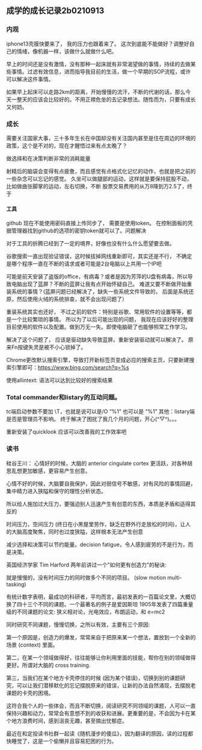 ## 成学的成长记录2b0210913	

### 内观

iphone13壳膜快要来了， 我的压力也跟着来了。 这次到底能不能做好？调整好自己的情绪，像机器一样，该做什么就做什么吧。

早上的时间还是没有激情，没有那种一起床就有非常渴望做的事情，持续的去做某些事情。过滤有效信息，进而指导我目前的生活，做一个早期的SOP流程，或许可以解决这件事情。

如果早上起床可以走路2km的距离，开始慢慢的流汗，不断的代谢的话，那么今天一整天的应该会比较好的。不用正襟危坐的去记录想法。随性而为，只要有成长又何妨。

### 成长

需要关注国家大事，三十多年生长在中国却没有关注国内甚至是住在周边的环境的政策，这个是不对的，现在才醒悟过来有点太晚了？

做选择和在决策判断非常的消耗能量

射精后的脑袋会变得有点疲惫，而且感觉有点格式化记忆的动作，也就是把之前的一些杂念可以忘记的感觉。
久坐可以做腿部的运动，这样就是要保持屁股不动，比如做曲张脚掌的运动，左右切换，不断
股票交易费用的从万8降到万2.5了，终于

#### 工具

github 现在不能使用密码直接上传同步了， 需要是使用token。 在控制面板的凭据管理器找到github的选项的密钥token就可以了。问题解决

对于工具的折腾已经到了一定的境界，好像也没有什么什么愿望要去做。

谷歌搜索一直出现验证错误，这时候拔掉网线重新即可，其实还是不行， 不确定是哪个程序一直在不断的请求或者可能是2台电脑以上共用一个IP吧

可能是前天安装了盗版的office，有病毒？或者是因为芳萍的U盘有病毒，所以导致电脑出现了蓝屏？不断的蓝屏让我有点开始怀疑自己。 难道又要不断做开始重装系统的事情？(蓝屏问题已经解决了，缺失一些系统文件导致的， 后面是系统还原，然后使用火绒的系统排查，就不会出现问题了）

重装系统其实也还好， 不过之前的软件：特别是谷歌、常用软件的设置等等，都是一个比较繁琐的事情。 所以为了以后可能出现的问题， 我现在应该好好的整理目前使用的软件以及配置。做到万无一失。即使电脑砸了也能够照常工作学习。

解决了这个问题了， 应该是驱动缺失导致蓝屏。重新安装驱动就可以解决了。
原来Fn按键失灵是被不小心锁掉了。

Chrome更改默认搜索引擎，导致打开新标签页变成必应的搜索主页，只要新建搜索引擎即可：https://www.bing.com/search?q=%s

使用allintext: 语法可以达到比较好的搜索结果

### Total commander和listary的互动问题。
tc端启动参数不要加 \T，也就是说可以是/O “%1” 也可以是 “%1”
其他：listary端是否是管理员不影响。
终于解决了困扰了我几个月的问题，开心(^▽^)。。。

重新安装了quicklook 应该可以改善我的工作效率吧

### 读书

硅谷王川：
心情好的时候，大脑的 anterior cingulate cortex 更活跃，对各种胡思乱想更加敏感，更容易产生创意。

心情不好的时候，大脑要自我保护，因此对弱信号不敏感，对有风险的事情回避，集中精力进入狭隘和保守的理性分析状态。

所以给人施加过大压力，要强迫别人迅速产生有创意的东西，本质是矛盾和适得其反的

时间压力，空间压力 (终日在小黑屋里劳作，缺乏在野外行走放松的时间)，让人的大脑高度聚焦，同时也过度狭隘，这样根本无法产生创意

减少选择和决策可以节约能量。decision fatigue，令人感到疲劳的不是行为，而是决策。

英国经济学家 Tim Harford 两年前讲过一个"如何更有创造力"的秘诀:

就是慢慢的，没有时间压力的同时做多个不同的项目。 (slow motion multi-tasking)

有统计数字表明，最成功的科研者，平均而言，最初发表的一百篇论文里，大概切换了四十三个不同的课题。一个最著名的例子是爱因斯坦 1905年发表了四篇重量级的不同课题的论文: 狭义相对论，光电效应，布朗运动，和 e=mc2

同时研究不同课题，慢慢切换，之所以有效，主要有三个原因:

第一个原因是，创造力的爆发，常常来自于把原来某一个想法，置放到一个全新的场景 (context) 里面。

第二，在某一个领域做得好，往往能够让你利用里面的技能，帮你在别的领域做得更好。所谓对大脑的 cross training.

第三，当我们在某个地方卡壳停住的时候 (因为某个错误)，切换到别的课题研究，可以让我们潜移默化的忘记摆脱原来的错误，让新的办法自然涌现，去摆脱老课题的卡壳的困境。

这符合我个人的一些体会，而且不断切换，阅读研究不同领域的课题，人可以一直保持兴趣和动力，常常会有意想不到的收获和进展。更重要的是，不会因为卡在某个地方浪费时间，感到沮丧无趣，甚至搞出忧郁症。

最近在和定投读书社群一起读《随机漫步的傻瓜》，因为翻译的原因，读的过程都快睡觉了，这是一个偷懒并且容易犯困的行为。